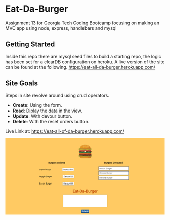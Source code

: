 # Eat-Da-Burger

Assignment 13 for Georgia Tech Coding Bootcamp focusing on making an MVC app using node, express, handlebars and mysql

## Getting Started
Inside this repo there are mysql seed files to build a starting repo, the logic has been set for a clearDB configuration on heroku.
A live version of the site can be found at the following. https://eat-all-da-burger.herokuapp.com/

## Site Goals

Steps in site revolve around using  crud operators.

* <b>Create</b>: Using the form. <br />
* <b>Read</b>: Diplay the data in the view. <br />
* <b>Update</b>: With devour button. <br />
* <b>Delete</b>: With the reset orders button.

Live Link at: https://eat-all-of-da-burger.herokuapp.com/

![markdown-image](public/assets/images/markdown-preview-image.png)